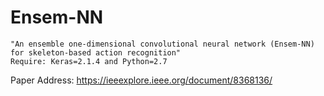 # Ensem-NN
    "An ensemble one-dimensional convolutional neural network (Ensem-NN) for skeleton-based action recognition"
    Require: Keras=2.1.4 and Python=2.7
Paper Address: https://ieeexplore.ieee.org/document/8368136/
